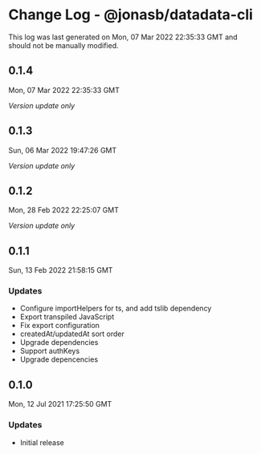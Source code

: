 # Change Log - @jonasb/datadata-cli

This log was last generated on Mon, 07 Mar 2022 22:35:33 GMT and should not be manually modified.

## 0.1.4
Mon, 07 Mar 2022 22:35:33 GMT

_Version update only_

## 0.1.3
Sun, 06 Mar 2022 19:47:26 GMT

_Version update only_

## 0.1.2
Mon, 28 Feb 2022 22:25:07 GMT

_Version update only_

## 0.1.1
Sun, 13 Feb 2022 21:58:15 GMT

### Updates

- Configure importHelpers for ts, and add tslib dependency
- Export transpiled JavaScript
- Fix export configuration
- createdAt/updatedAt sort order
- Upgrade dependencies
- Support authKeys
- Upgrade depencencies

## 0.1.0
Mon, 12 Jul 2021 17:25:50 GMT

### Updates

- Initial release

